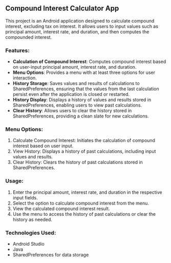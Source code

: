 ## Compound Interest Calculator App

This project is an Android application designed to calculate compound interest, excluding tax on interest. It allows users to input values such as principal amount, interest rate, and duration, and then computes the compounded interest.

### Features:

- **Calculation of Compound Interest**: Computes compound interest based on user-input principal amount, interest rate, and duration.
- **Menu Options**: Provides a menu with at least three options for user interaction.
- **History Storage**: Saves values and results of calculations to SharedPreferences, ensuring that the values from the last calculation persist even after the application is closed or restarted.
- **History Display**: Displays a history of values and results stored in SharedPreferences, enabling users to view past calculations.
- **Clear History**: Allows users to clear the history stored in SharedPreferences, providing a clean slate for new calculations.

### Menu Options:

1. Calculate Compound Interest: Initiates the calculation of compound interest based on user input.
2. View History: Displays a history of past calculations, including input values and results.
3. Clear History: Clears the history of past calculations stored in SharedPreferences.

### Usage:

1. Enter the principal amount, interest rate, and duration in the respective input fields.
2. Select the option to calculate compound interest from the menu.
3. View the calculated compound interest result.
4. Use the menu to access the history of past calculations or clear the history as needed.

### Technologies Used:

- Android Studio
- Java
- SharedPreferences for data storage

